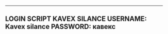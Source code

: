 -------------------------
LOGIN SCRIPT KAVEX SILANCE
USERNAME: Kavex silance
PASSWORD: кавекс
-------------------------
